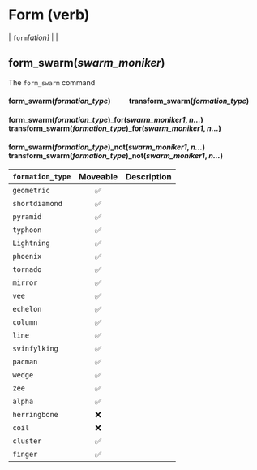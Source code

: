 # Form (verb)

| `form`*[ation]* | |
## form_swarm(*swarm_moniker*)
The ```form_swarm``` command 
#### form_swarm(*formation_type*) &nbsp; &nbsp; &nbsp; &nbsp; &nbsp; transform_swarm(*formation_type*)
#### form_swarm(*formation_type*)_for(*swarm_moniker1*, *n...*)&nbsp; &nbsp; &nbsp; &nbsp; &nbsp; transform_swarm(*formation_type*)_for(*swarm_moniker1*, *n...*)
#### form_swarm(*formation_type*)_not(*swarm_moniker1*, *n...*)&nbsp; &nbsp; &nbsp; &nbsp; &nbsp; transform_swarm(*formation_type*)_not(*swarm_moniker1*, *n...*)
|```formation_type```| Moveable | Description  |
|--|:--:|--|
| ```geometric``` | ✅ |  |
| ```shortdiamond``` | ✅ |  |
| ```pyramid``` | ✅ |   |
| ```typhoon``` | ✅ |   |
| ```Lightning``` | ✅ |   |
| ```phoenix``` | ✅ |   |
| ```tornado``` | ✅ |   |
| ```mirror``` | ✅ |   |
| ```vee``` | ✅ |   |
| ```echelon``` | ✅ |   |
| ```column``` | ✅ |   |
| ```line``` | ✅ |   |
| ```svinfylking``` |  ✅ |  |
| ```pacman``` | ✅ |   |
| ```wedge``` | ✅ |   |
| ```zee``` | ✅ |   |
| ```alpha``` | ✅ |   |
| ```herringbone``` | ❌ |   |
| ```coil``` | ❌ | |
| ```cluster``` | ✅ |  |
| ```finger``` | ✅ |  |